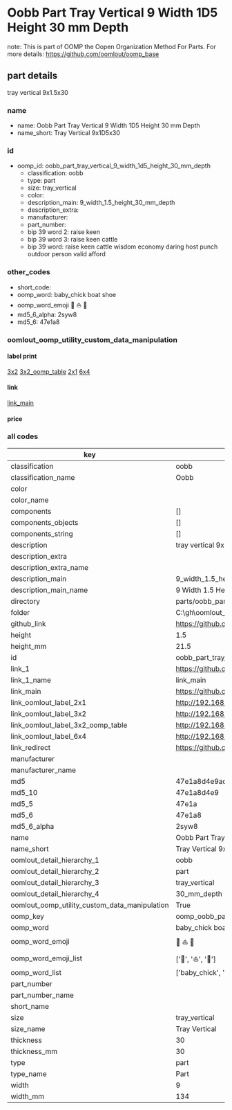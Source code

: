 # Oobb Part Tray Vertical 9 Width 1D5 Height 30 mm Depth  

note: This is part of OOMP the Oopen Organization Method For Parts. For more details: https://github.com/oomlout/oomp_base

##  part details
  



tray vertical 9x1.5x30



### name
* name: Oobb Part Tray Vertical 9 Width 1D5 Height 30 mm Depth
* name_short: Tray Vertical 9x1D5x30 
### id
* oomp_id: oobb_part_tray_vertical_9_width_1d5_height_30_mm_depth
  * classification: oobb
  * type: part
  * size: tray_vertical
  * color: 
  * description_main: 9_width_1.5_height_30_mm_depth
  * description_extra: 
  * manufacturer: 
  * part_number: 
  * bip 39 word 2: raise keen
  * bip 39 word 3: raise keen cattle
  * bip 39 word: raise keen cattle wisdom economy daring host punch outdoor person valid afford

### other_codes
* short_code: 
* oomp_word: baby_chick boat shoe
* oomp_word_emoji :baby_chick: :boat: :shoe:
* md5_6_alpha: 2syw8
* md5_6: 47e1a8






### oomlout_oomp_utility_custom_data_manipulation
#### label print
[3x2](http://192.168.1.245:1112/?label=oomp%202syw8)
[3x2_oomp_table](http://192.168.1.108:1112/?label=oomp%202syw8)
[2x1](http://192.168.1.242:1112/?label=oomp%202syw8)
[6x4](http://192.168.1.55:1112/?label=oomp%202syw8)    

#### link

[link_main](https://github.com/oomlout/oomlout_oobb_version_4_generated_parts/tree/main/navigation_oomp/oobb/part/tray_vertical/9_width_1.5_height_30_mm_depth/part)                              

#### price







### all codes 
| key | value |  
| --- | --- |  
| classification | oobb |  
| classification_name | Oobb |  
| color |  |  
| color_name |  |  
| components | [] |  
| components_objects | [] |  
| components_string | [] |  
| description | tray vertical 9x1.5x30 |  
| description_extra |  |  
| description_extra_name |  |  
| description_main | 9_width_1.5_height_30_mm_depth |  
| description_main_name | 9 Width 1.5 Height 30 mm Depth |  
| directory | parts/oobb_part_tray_vertical_9_width_1d5_height_30_mm_depth |  
| folder | C:\gh\oomlout_oobb_version_4_generated_parts\parts\oobb_part_tray_vertical_9_width_1d5_height_30_mm_depth |  
| github_link | https://github.com/oomlout/oomlout_oomp_part_src/tree/main/parts/oobb_part_tray_vertical_9_width_1d5_height_30_mm_depth |  
| height | 1.5 |  
| height_mm | 21.5 |  
| id | oobb_part_tray_vertical_9_width_1d5_height_30_mm_depth |  
| link_1 | https://github.com/oomlout/oomlout_oobb_version_4_generated_parts/tree/main/navigation_oomp/oobb/part/tray_vertical/9_width_1.5_height_30_mm_depth/part |  
| link_1_name | link_main |  
| link_main | https://github.com/oomlout/oomlout_oobb_version_4_generated_parts/tree/main/navigation_oomp/oobb/part/tray_vertical/9_width_1.5_height_30_mm_depth/part |  
| link_oomlout_label_2x1 | http://192.168.1.242:1112/?label=oomp%202syw8 |  
| link_oomlout_label_3x2 | http://192.168.1.245:1112/?label=oomp%202syw8 |  
| link_oomlout_label_3x2_oomp_table | http://192.168.1.108:1112/?label=oomp%202syw8 |  
| link_oomlout_label_6x4 | http://192.168.1.55:1112/?label=oomp%202syw8 |  
| link_redirect | https://github.com/oomlout/oomlout_oobb_version_4_generated_parts/tree/main/parts/oobb_tray_vertical_09_1d5_30 |  
| manufacturer |  |  
| manufacturer_name |  |  
| md5 | 47e1a8d4e9adcdc0de231fc4489e6d89 |  
| md5_10 | 47e1a8d4e9 |  
| md5_5 | 47e1a |  
| md5_6 | 47e1a8 |  
| md5_6_alpha | 2syw8 |  
| name | Oobb Part Tray Vertical 9 Width 1D5 Height 30 mm Depth |  
| name_short | Tray Vertical 9x1D5x30  |  
| oomlout_detail_hierarchy_1 | oobb |  
| oomlout_detail_hierarchy_2 | part |  
| oomlout_detail_hierarchy_3 | tray_vertical |  
| oomlout_detail_hierarchy_4 | 30_mm_depth |  
| oomlout_oomp_utility_custom_data_manipulation | True |  
| oomp_key | oomp_oobb_part_tray_vertical_9_width_1d5_height_30_mm_depth |  
| oomp_word | baby_chick boat shoe |  
| oomp_word_emoji | :baby_chick: :boat: :shoe: |  
| oomp_word_emoji_list | [':baby_chick:', ':boat:', ':shoe:'] |  
| oomp_word_list | ['baby_chick', 'boat', 'shoe'] |  
| part_number |  |  
| part_number_name |  |  
| short_name |  |  
| size | tray_vertical |  
| size_name | Tray Vertical |  
| thickness | 30 |  
| thickness_mm | 30 |  
| type | part |  
| type_name | Part |  
| width | 9 |  
| width_mm | 134 |  

